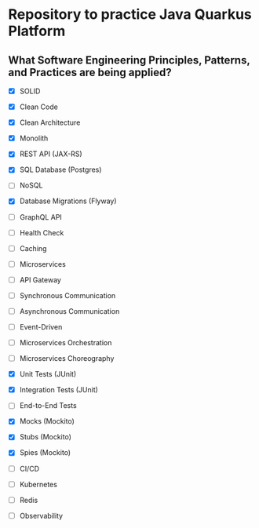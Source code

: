 # Repository to practice Java Quarkus Platform
## What Software Engineering Principles, Patterns, and Practices are being applied?
- [x] SOLID
- [x] Clean Code
- [x] Clean Architecture

- [x] Monolith
- [x] REST API (JAX-RS)
- [x] SQL Database (Postgres)
- [ ] NoSQL
- [x] Database Migrations (Flyway)
- [ ] GraphQL API
- [ ] Health Check
- [ ] Caching
- [ ] Microservices
- [ ] API Gateway
- [ ] Synchronous Communication
- [ ] Asynchronous Communication
- [ ] Event-Driven
- [ ] Microservices Orchestration
- [ ] Microservices Choreography

- [x] Unit Tests (JUnit)
- [x] Integration Tests (JUnit)
- [ ] End-to-End Tests
- [x] Mocks (Mockito)
- [x] Stubs (Mockito)
- [x] Spies (Mockito)

- [ ] CI/CD
- [ ] Kubernetes
- [ ] Redis
- [ ] Observability